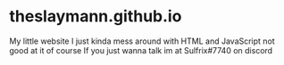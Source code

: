 # theslaymann.github.io
My little website
I just kinda mess around with HTML and JavaScript
not good at it of course
If you just wanna talk im at Sulfrix#7740 on discord
